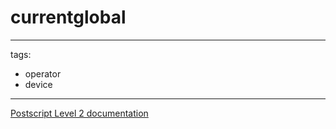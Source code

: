 # currentglobal

---
tags:

- operator
- device

---

[Postscript Level 2 documentation](https://hepunx.rl.ac.uk/~adye/psdocs/ref/PSL2c.html#currentglobal)
